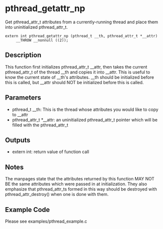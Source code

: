 # pthread_getattr_np
Get pthread_attr_t attributes from a currently-running thread and place them into uninitialized pthread_attr_t.

```
extern int pthread_getattr_np (pthread_t __th, pthread_attr_t *__attr)
     __THROW __nonnull ((2));
```

## Description
This function first initializes pthread_attr_t __attr, then takes the current pthread_attr_t of the thread __th and copies it into __attr. This is useful to know the current state of __th's attributes. __th should be initialized before this is called, but __attr should NOT be initialized before this is called.

## Parameters
* pthread_t __th: This is the thread whose attributes you would like to copy to __attr
* pthread_attr_t *__attr: an uninitialized pthread_attr_t pointer which will be filled with the pthread_attr_t

## Outputs
* extern int: return value of function call

## Notes
The manpages state that the attributes returned by this function MAY NOT BE the same attributes which were passed in at initialization. They also emphasize that pthread_attr_ts formed in this way should be destroyed with pthread_attr_destroy() when one is done with them.

## Example Code
Please see examples/pthread_example.c 
